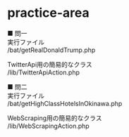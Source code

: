 # practice-area  
  
■ 問一  
実行ファイル  
/bat/getRealDonaldTrump.php  
  
TwitterApi用の簡易的なクラス  
/lib/TwitterApiAction.php  
  
■ 問二  
実行ファイル  
/bat/getHighClassHotelsInOkinawa.php  
  
WebScraping用の簡易的なクラス  
/lib/WebScrapingAction.php  
  
